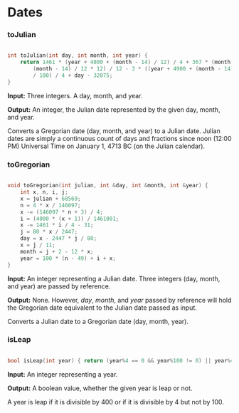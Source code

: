 # Dates

### toJulian

```cpp

int toJulian(int day, int month, int year) {
	return 1461 * (year + 4800 + (month - 14) / 12) / 4 + 367 * (month - 2 -
		(month - 14) / 12 * 12) / 12 - 3 * ((year + 4900 + (month - 14) / 12)
		/ 100) / 4 + day - 32075;
}

```

**Input:** Three integers. A day, month, and year.

**Output:** An integer, the Julian date represented by the given day, month, and year.

Converts a Gregorian date (day, month, and year) to a Julian date. Julian dates are simply a continuous count of days and fractions since noon (12:00 PM) Universal Time on January 1, 4713 BC (on the Julian calendar).

### toGregorian

```cpp

void toGregorian(int julian, int &day, int &month, int &year) {
	int x, n, i, j;
	x = julian + 68569;
	n = 4 * x / 146097;
	x -= (146097 * n + 3) / 4;
	i = (4000 * (x + 1)) / 1461001;
	x -= 1461 * i / 4 - 31;
	j = 80 * x / 2447;
	day = x - 2447 * j / 80;
	x = j / 11;
	month = j + 2 - 12 * x;
	year = 100 * (n - 49) + i + x;
}

```

**Input:** An integer representing a Julian date. Three integers (day, month, and year) are passed by reference.

**Output:** None. However, _day_, _month_, and _year_ passed by reference will hold the Gregorian date equivalent to the Julian date passed as input.

Converts a Julian date to a Gregorian date (day, month, year).

### isLeap

```cpp

bool isLeap(int year) { return (year%4 == 0 && year%100 != 0) || year%400 == 0; }

```

**Input:** An integer representing a year.

**Output:** A boolean value, whether the given year is leap or not.

A year is leap if it is divisible by 400 or if it is divisible by 4 but not by 100.
